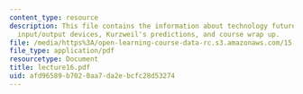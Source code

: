 ```yaml
---
content_type: resource
description: This file contains the information about technology futures, communications,
  input/output devices, Kurzweil's predictions, and course wrap up.
file: /media/https%3A/open-learning-course-data-rc.s3.amazonaws.com/15-561-information-technology-essentials-spring-2005/afd96589b7020aa7da2ebcfc28d53274_lecture16.pdf
file_type: application/pdf
resourcetype: Document
title: lecture16.pdf
uid: afd96589-b702-0aa7-da2e-bcfc28d53274
---
```

